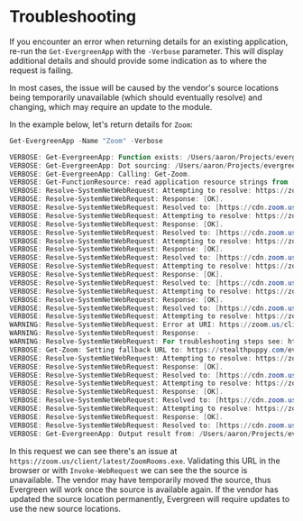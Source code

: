 ﻿# Troubleshooting

If you encounter an error when returning details for an existing application, re-run the `Get-EvergreenApp` with the `-Verbose` parameter. This will display additional details and should provide some indication as to where the request is failing.

In most cases, the issue will be caused by the vendor's source locations being temporarily unavailable (which should eventually resolve) and changing, which may require an update to the module.

In the example below, let's return details for `Zoom`:

```powershell
Get-EvergreenApp -Name "Zoom" -Verbose

VERBOSE: Get-EvergreenApp: Function exists: /Users/aaron/Projects/evergreen/Evergreen/Apps/Get-Zoom.ps1.
VERBOSE: Get-EvergreenApp: Dot sourcing: /Users/aaron/Projects/evergreen/Evergreen/Apps/Get-Zoom.ps1.
VERBOSE: Get-EvergreenApp: Calling: Get-Zoom.
VERBOSE: Get-FunctionResource: read application resource strings from [/Users/aaron/Projects/evergreen/Evergreen/Manifests/Zoom.json]
VERBOSE: Resolve-SystemNetWebRequest: Attempting to resolve: https://zoom.us/download/vdi/ZoomCitrixHDXMediaPlugin.msi.
VERBOSE: Resolve-SystemNetWebRequest: Response: [OK].
VERBOSE: Resolve-SystemNetWebRequest: Resolved to: [https://cdn.zoom.us/prod/vdi/ZoomCitrixHDXMediaPlugin.msi?_x_zm_rtaid=1ntgQ-l3TsyzTXmWzDs59w.1625872867055.20bd6639bacc03053f5e85d49d21fc77&_x_zm_rhtaid=731].
VERBOSE: Resolve-SystemNetWebRequest: Attempting to resolve: https://zoom.us/client/latest/ZoomInstaller.exe.
VERBOSE: Resolve-SystemNetWebRequest: Response: [OK].
VERBOSE: Resolve-SystemNetWebRequest: Resolved to: [https://cdn.zoom.us/prod/5.7.1.543/ZoomInstaller.exe].
VERBOSE: Resolve-SystemNetWebRequest: Attempting to resolve: https://zoom.us/client/latest/ZoomOutlookPluginSetup.msi.
VERBOSE: Resolve-SystemNetWebRequest: Response: [OK].
VERBOSE: Resolve-SystemNetWebRequest: Resolved to: [https://cdn.zoom.us/prod/5.7.0.64/ZoomOutlookPluginSetup.msi].
VERBOSE: Resolve-SystemNetWebRequest: Attempting to resolve: https://zoom.us/client/latest/ZoomNotesPluginSetup.msi.
VERBOSE: Resolve-SystemNetWebRequest: Response: [OK].
VERBOSE: Resolve-SystemNetWebRequest: Resolved to: [https://cdn.zoom.us/prod/5.7.0.65/ZoomNotesPluginSetup.msi].
VERBOSE: Resolve-SystemNetWebRequest: Attempting to resolve: https://zoom.us/client/latest/ZoomInstallerFull.msi.
VERBOSE: Resolve-SystemNetWebRequest: Response: [OK].
VERBOSE: Resolve-SystemNetWebRequest: Resolved to: [https://cdn.zoom.us/prod/5.7.1.543/ZoomInstallerFull.msi].
VERBOSE: Resolve-SystemNetWebRequest: Attempting to resolve: https://zoom.us/client/latest/ZoomRooms.exe.
WARNING: Resolve-SystemNetWebRequest: Error at URI: https://zoom.us/client/latest/ZoomRooms.exe.
WARNING: Resolve-SystemNetWebRequest: Response:  -
WARNING: Resolve-SystemNetWebRequest: For troubleshooting steps see: https://stealthpuppy.com/evergreen/troubleshoot/.
VERBOSE: Get-Zoom: Setting fallback URL to: https://stealthpuppy.com/evergreen/issues/.
VERBOSE: Resolve-SystemNetWebRequest: Attempting to resolve: https://zoom.us/client/latest/ZoomLyncPluginSetup.msi.
VERBOSE: Resolve-SystemNetWebRequest: Response: [OK].
VERBOSE: Resolve-SystemNetWebRequest: Resolved to: [https://cdn.zoom.us/prod/5.2.44882.0827/ZoomLyncPluginSetup.msi].
VERBOSE: Resolve-SystemNetWebRequest: Attempting to resolve: https://zoom.us/download/vdi/ZoomVmwareMediaPlugin.msi.
VERBOSE: Resolve-SystemNetWebRequest: Response: [OK].
VERBOSE: Resolve-SystemNetWebRequest: Resolved to: [https://cdn.zoom.us/prod/vdi/ZoomVmwareMediaPlugin.msi?_x_zm_rtaid=kow6DBRDQhO8sS9-JyHTDQ.1625872876745.f65b9ac6613cb7a22686fc40291be0bf&_x_zm_rhtaid=705].
VERBOSE: Resolve-SystemNetWebRequest: Attempting to resolve: https://zoom.us/download/vdi/ZoomInstallerVDI.msi.
VERBOSE: Resolve-SystemNetWebRequest: Response: [OK].
VERBOSE: Resolve-SystemNetWebRequest: Resolved to: [https://cdn.zoom.us/prod/vdi/ZoomInstallerVDI.msi?_x_zm_rtaid=EiXK_i85Qnyxl0PnXE6ITg.1625872878653.8a666f93edfe18920e810d72dadd4246&_x_zm_rhtaid=751].
VERBOSE: Get-EvergreenApp: Output result from: /Users/aaron/Projects/evergreen/Evergreen/Apps/Get-Zoom.ps1.
```

In this request we can see there's an issue at `https://zoom.us/client/latest/ZoomRooms.exe`. Validating this URL in the browser or with `Invoke-WebRequest` we can see the the source is unavailable. The vendor may have temporarily moved the source, thus Evergreen will work once the source is available again. If the vendor has updated the source location permanently, Evergreen will require updates to use the new source locations.
